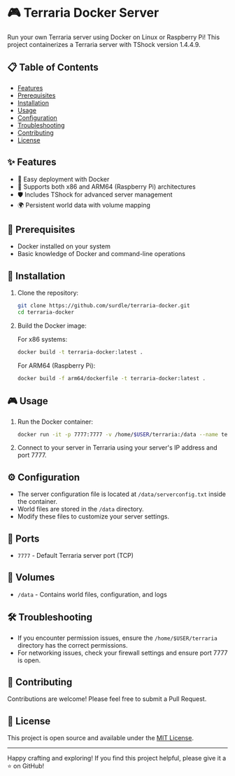# 🎮 Terraria Docker Server

Run your own Terraria server using Docker on Linux or Raspberry Pi! This project containerizes a Terraria server with TShock version 1.4.4.9.

## 📋 Table of Contents

- [Features](#features)
- [Prerequisites](#prerequisites)
- [Installation](#installation)
- [Usage](#usage)
- [Configuration](#configuration)
- [Troubleshooting](#troubleshooting)
- [Contributing](#contributing)
- [License](#license)

## ✨ Features

- 🐳 Easy deployment with Docker
- 🍓 Supports both x86 and ARM64 (Raspberry Pi) architectures
- 🛡️ Includes TShock for advanced server management
- 🌍 Persistent world data with volume mapping

## 🧰 Prerequisites

- Docker installed on your system
- Basic knowledge of Docker and command-line operations

## 🚀 Installation

1. Clone the repository:
   ```bash
   git clone https://github.com/surdle/terraria-docker.git
   cd terraria-docker
   ```

2. Build the Docker image:

   For x86 systems:
   ```bash
   docker build -t terraria-docker:latest .
   ```

   For ARM64 (Raspberry Pi):
   ```bash
   docker build -f arm64/dockerfile -t terraria-docker:latest .
   ```

## 🎮 Usage

1. Run the Docker container:
   ```bash
   docker run -it -p 7777:7777 -v /home/$USER/terraria:/data --name terraria-docker terraria-docker
   ```

2. Connect to your server in Terraria using your server's IP address and port 7777.

## ⚙️ Configuration

- The server configuration file is located at `/data/serverconfig.txt` inside the container.
- World files are stored in the `/data` directory.
- Modify these files to customize your server settings.

## 🔌 Ports

- `7777` - Default Terraria server port (TCP)

## 📂 Volumes

- `/data` - Contains world files, configuration, and logs

## 🛠️ Troubleshooting

- If you encounter permission issues, ensure the `/home/$USER/terraria` directory has the correct permissions.
- For networking issues, check your firewall settings and ensure port 7777 is open.

## 🤝 Contributing

Contributions are welcome! Please feel free to submit a Pull Request.

## 📄 License

This project is open source and available under the [MIT License](LICENSE).

---

Happy crafting and exploring! If you find this project helpful, please give it a ⭐️ on GitHub!
